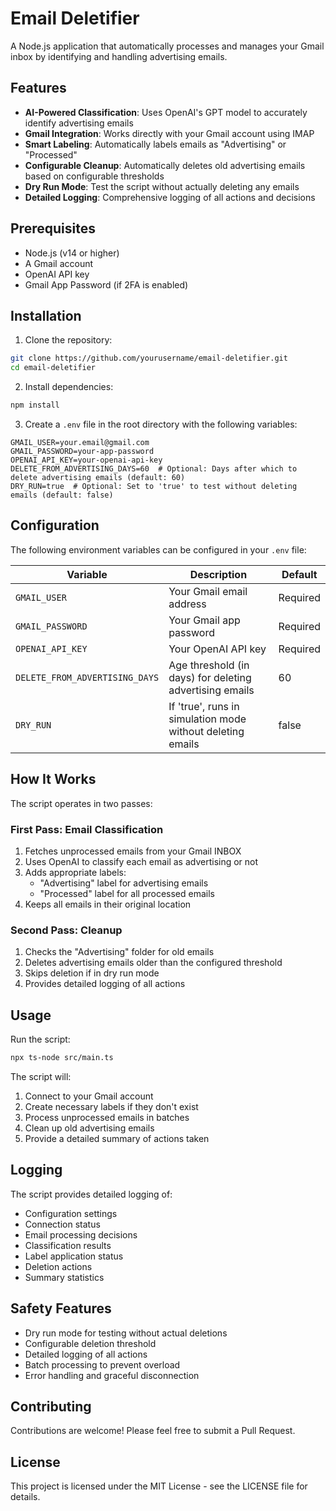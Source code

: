 # Email Deletifier

A Node.js application that automatically processes and manages your Gmail inbox by identifying and handling advertising emails.

## Features

- **AI-Powered Classification**: Uses OpenAI's GPT model to accurately identify advertising emails
- **Gmail Integration**: Works directly with your Gmail account using IMAP
- **Smart Labeling**: Automatically labels emails as "Advertising" or "Processed"
- **Configurable Cleanup**: Automatically deletes old advertising emails based on configurable thresholds
- **Dry Run Mode**: Test the script without actually deleting any emails
- **Detailed Logging**: Comprehensive logging of all actions and decisions

## Prerequisites

- Node.js (v14 or higher)
- A Gmail account
- OpenAI API key
- Gmail App Password (if 2FA is enabled)

## Installation

1. Clone the repository:
```bash
git clone https://github.com/yourusername/email-deletifier.git
cd email-deletifier
```

2. Install dependencies:
```bash
npm install
```

3. Create a `.env` file in the root directory with the following variables:
```env
GMAIL_USER=your.email@gmail.com
GMAIL_PASSWORD=your-app-password
OPENAI_API_KEY=your-openai-api-key
DELETE_FROM_ADVERTISING_DAYS=60  # Optional: Days after which to delete advertising emails (default: 60)
DRY_RUN=true  # Optional: Set to 'true' to test without deleting emails (default: false)
```

## Configuration

The following environment variables can be configured in your `.env` file:

| Variable | Description | Default |
|----------|-------------|---------|
| `GMAIL_USER` | Your Gmail email address | Required |
| `GMAIL_PASSWORD` | Your Gmail app password | Required |
| `OPENAI_API_KEY` | Your OpenAI API key | Required |
| `DELETE_FROM_ADVERTISING_DAYS` | Age threshold (in days) for deleting advertising emails | 60 |
| `DRY_RUN` | If 'true', runs in simulation mode without deleting emails | false |

## How It Works

The script operates in two passes:

### First Pass: Email Classification
1. Fetches unprocessed emails from your Gmail INBOX
2. Uses OpenAI to classify each email as advertising or not
3. Adds appropriate labels:
   - "Advertising" label for advertising emails
   - "Processed" label for all processed emails
4. Keeps all emails in their original location

### Second Pass: Cleanup
1. Checks the "Advertising" folder for old emails
2. Deletes advertising emails older than the configured threshold
3. Skips deletion if in dry run mode
4. Provides detailed logging of all actions

## Usage

Run the script:
```bash
npx ts-node src/main.ts
```

The script will:
1. Connect to your Gmail account
2. Create necessary labels if they don't exist
3. Process unprocessed emails in batches
4. Clean up old advertising emails
5. Provide a detailed summary of actions taken

## Logging

The script provides detailed logging of:
- Configuration settings
- Connection status
- Email processing decisions
- Classification results
- Label application status
- Deletion actions
- Summary statistics

## Safety Features

- Dry run mode for testing without actual deletions
- Configurable deletion threshold
- Detailed logging of all actions
- Batch processing to prevent overload
- Error handling and graceful disconnection

## Contributing

Contributions are welcome! Please feel free to submit a Pull Request.

## License

This project is licensed under the MIT License - see the LICENSE file for details. 